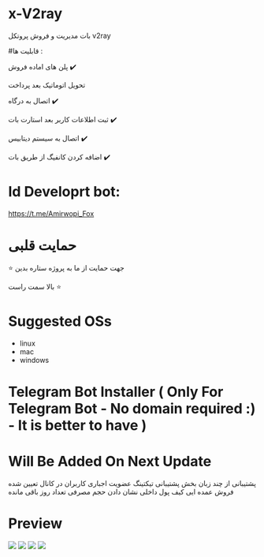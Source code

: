  
# x-V2ray

بات مدیریت و فروش پروتکل v2ray

#قابلیت ها :

پلن های اماده فروش ✔️

تحویل اتوماتیک بعد پرداخت

اتصال به درگاه ✔️

ثبت اطلاعات کاربر بعد استارت بات ✔️

اتصال به سیستم دیتابیس ✔️

اضافه کردن کانفیگ از طریق بات ✔️



# Id Developrt bot: 

https://t.me/Amirwopi_Fox

 # حمایت قلبی 
 
  ⭐️ جهت حمایت از ما به پروژه ستاره بدین

بالا سمت راست ⭐️

# Suggested OSs

- linux
- mac
- windows

# Telegram Bot Installer ( Only For Telegram Bot - No domain required :) - It is better to have )

# Will Be Added On Next Update 
پشتیبانی از چند زبان
بخش پشتیبانی تیکتینگ
عضویت اجباری کاربران در کانال تعیین شده
فروش عمده ایی
کیف پول داخلی
نشان دادن حجم مصرفی تعداد روز باقی مانده


# Preview
![](https://i.imgur.com/2EmZU3M.png)
![](https://i.imgur.com/qo3xoJg.png)
![](https://i.imgur.com/amEdr25.png)
![](https://i.imgur.com/HZy2seF.png)


